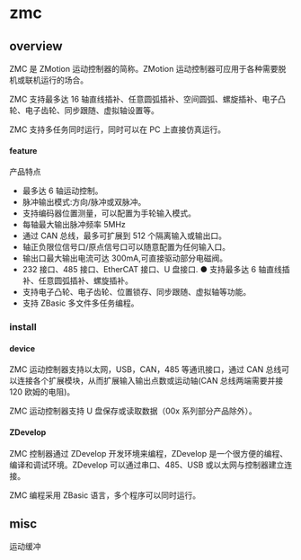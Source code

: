 # zmc

## overview
ZMC 是 ZMotion 运动控制器的简称。ZMotion 运动控制器可应用于各种需要脱机或联机运行的场合。

ZMC 支持最多达 16 轴直线插补、任意圆弧插补、空间圆弧、螺旋插补、电子凸轮、电子齿轮、同步跟随、虚拟轴设置等。

ZMC 支持多任务同时运行，同时可以在 PC 上直接仿真运行。

#### feature
产品特点
- 最多达 6 轴运动控制。
- 脉冲输出模式:方向/脉冲或双脉冲。
- 支持编码器位置测量，可以配置为手轮输入模式。
- 每轴最大输出脉冲频率 5MHz
- 通过 CAN 总线，最多可扩展到 512 个隔离输入或输出口。
- 轴正负限位信号口/原点信号口可以随意配置为任何输入口。
- 输出口最大输出电流可达 300mA,可直接驱动部分电磁阀。
- 232 接口、485 接口、EtherCAT 接口、U 盘接口. ● 支持最多达 6 轴直线插补、任意圆弧插补、螺旋插补。
- 支持电子凸轮、电子齿轮、位置锁存、同步跟随、虚拟轴等功能。
- 支持 ZBasic 多文件多任务编程。

### install
#### device

ZMC 运动控制器支持以太网，USB，CAN，485 等通讯接口，通过 CAN 总线可以连接各个扩展模块，从而扩展输入输出点数或运动轴(CAN 总线两端需要并接120 欧姆的电阻)。

ZMC 运动控制器支持 U 盘保存或读取数据（00x 系列部分产品除外）。

#### ZDevelop
ZMC 控制器通过 ZDevelop 开发环境来编程，ZDevelop 是一个很方便的编程、编译和调试环境。ZDevelop 可以通过串口、485、USB 或以太网与控制器建立连接。

ZMC 编程采用 ZBasic 语言，多个程序可以同时运行。


## misc
运动缓冲




